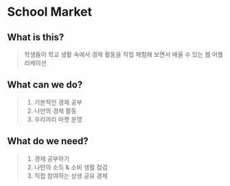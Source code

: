 # School Market

## What is this?

> 학생들이 학교 생활 속에서 경제 활동을 직접 체험해 보면서 배울 수 있는 웹 어플리케이션

## What can we do?

> 1. 기본적인 경제 공부
> 2. 나만의 경제 활동
> 3. 우리끼리 마켓 운영

## What do we need?

> 1. 경제 공부하기
> 2. 나만의 소득 & 소비 생활 점검
> 3. 직접 참여하는 상생 공유 경제
